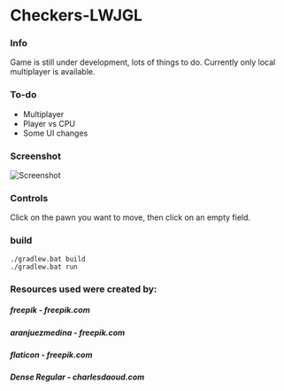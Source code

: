 # Checkers-LWJGL

### Info
Game is still under development, lots of things to do. Currently only local multiplayer is available.

### To-do
- Multiplayer
- Player vs CPU
- Some UI changes

### Screenshot
![Screenshot](https://i.imgur.com/zTYivVG.png)

### Controls
Click on the pawn you want to move, then click on an empty field.

### build
```
./gradlew.bat build
./gradlew.bat run
```

### Resources used were created by:
##### freepik - freepik.com
##### aranjuezmedina - freepik.com
##### flaticon - freepik.com
##### Dense Regular - charlesdaoud.com
